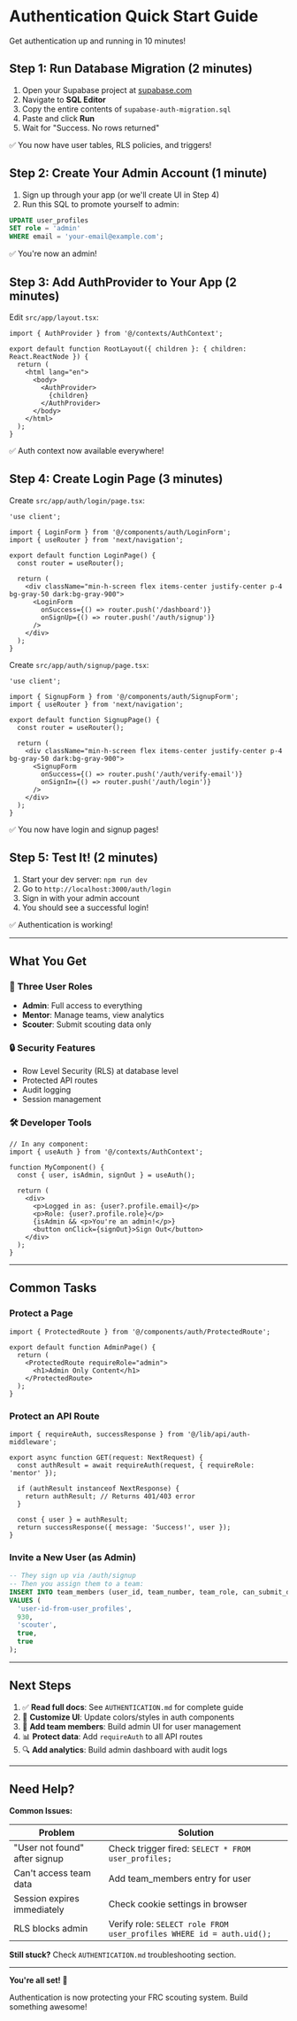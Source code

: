# Authentication Quick Start Guide

Get authentication up and running in 10 minutes!

## Step 1: Run Database Migration (2 minutes)

1. Open your Supabase project at [supabase.com](https://supabase.com)
2. Navigate to **SQL Editor**
3. Copy the entire contents of `supabase-auth-migration.sql`
4. Paste and click **Run**
5. Wait for "Success. No rows returned"

✅ You now have user tables, RLS policies, and triggers!

## Step 2: Create Your Admin Account (1 minute)

1. Sign up through your app (or we'll create UI in Step 4)
2. Run this SQL to promote yourself to admin:

```sql
UPDATE user_profiles
SET role = 'admin'
WHERE email = 'your-email@example.com';
```

✅ You're now an admin!

## Step 3: Add AuthProvider to Your App (2 minutes)

Edit `src/app/layout.tsx`:

```tsx
import { AuthProvider } from '@/contexts/AuthContext';

export default function RootLayout({ children }: { children: React.ReactNode }) {
  return (
    <html lang="en">
      <body>
        <AuthProvider>
          {children}
        </AuthProvider>
      </body>
    </html>
  );
}
```

✅ Auth context now available everywhere!

## Step 4: Create Login Page (3 minutes)

Create `src/app/auth/login/page.tsx`:

```tsx
'use client';

import { LoginForm } from '@/components/auth/LoginForm';
import { useRouter } from 'next/navigation';

export default function LoginPage() {
  const router = useRouter();

  return (
    <div className="min-h-screen flex items-center justify-center p-4 bg-gray-50 dark:bg-gray-900">
      <LoginForm
        onSuccess={() => router.push('/dashboard')}
        onSignUp={() => router.push('/auth/signup')}
      />
    </div>
  );
}
```

Create `src/app/auth/signup/page.tsx`:

```tsx
'use client';

import { SignupForm } from '@/components/auth/SignupForm';
import { useRouter } from 'next/navigation';

export default function SignupPage() {
  const router = useRouter();

  return (
    <div className="min-h-screen flex items-center justify-center p-4 bg-gray-50 dark:bg-gray-900">
      <SignupForm
        onSuccess={() => router.push('/auth/verify-email')}
        onSignIn={() => router.push('/auth/login')}
      />
    </div>
  );
}
```

✅ You now have login and signup pages!

## Step 5: Test It! (2 minutes)

1. Start your dev server: `npm run dev`
2. Go to `http://localhost:3000/auth/login`
3. Sign in with your admin account
4. You should see a successful login!

✅ Authentication is working!

---

## What You Get

### 🎯 Three User Roles

- **Admin**: Full access to everything
- **Mentor**: Manage teams, view analytics
- **Scouter**: Submit scouting data only

### 🔒 Security Features

- Row Level Security (RLS) at database level
- Protected API routes
- Audit logging
- Session management

### 🛠️ Developer Tools

```tsx
// In any component:
import { useAuth } from '@/contexts/AuthContext';

function MyComponent() {
  const { user, isAdmin, signOut } = useAuth();

  return (
    <div>
      <p>Logged in as: {user?.profile.email}</p>
      <p>Role: {user?.profile.role}</p>
      {isAdmin && <p>You're an admin!</p>}
      <button onClick={signOut}>Sign Out</button>
    </div>
  );
}
```

---

## Common Tasks

### Protect a Page

```tsx
import { ProtectedRoute } from '@/components/auth/ProtectedRoute';

export default function AdminPage() {
  return (
    <ProtectedRoute requireRole="admin">
      <h1>Admin Only Content</h1>
    </ProtectedRoute>
  );
}
```

### Protect an API Route

```tsx
import { requireAuth, successResponse } from '@/lib/api/auth-middleware';

export async function GET(request: NextRequest) {
  const authResult = await requireAuth(request, { requireRole: 'mentor' });

  if (authResult instanceof NextResponse) {
    return authResult; // Returns 401/403 error
  }

  const { user } = authResult;
  return successResponse({ message: 'Success!', user });
}
```

### Invite a New User (as Admin)

```sql
-- They sign up via /auth/signup
-- Then you assign them to a team:
INSERT INTO team_members (user_id, team_number, team_role, can_submit_data, is_active)
VALUES (
  'user-id-from-user_profiles',
  930,
  'scouter',
  true,
  true
);
```

---

## Next Steps

1. ✅ **Read full docs**: See `AUTHENTICATION.md` for complete guide
2. 🎨 **Customize UI**: Update colors/styles in auth components
3. 👥 **Add team members**: Build admin UI for user management
4. 📊 **Protect data**: Add `requireAuth` to all API routes
5. 🔍 **Add analytics**: Build admin dashboard with audit logs

---

## Need Help?

**Common Issues:**

| Problem | Solution |
|---------|----------|
| "User not found" after signup | Check trigger fired: `SELECT * FROM user_profiles;` |
| Can't access team data | Add team_members entry for user |
| Session expires immediately | Check cookie settings in browser |
| RLS blocks admin | Verify role: `SELECT role FROM user_profiles WHERE id = auth.uid();` |

**Still stuck?** Check `AUTHENTICATION.md` troubleshooting section.

---

**You're all set! 🚀**

Authentication is now protecting your FRC scouting system. Build something awesome!
